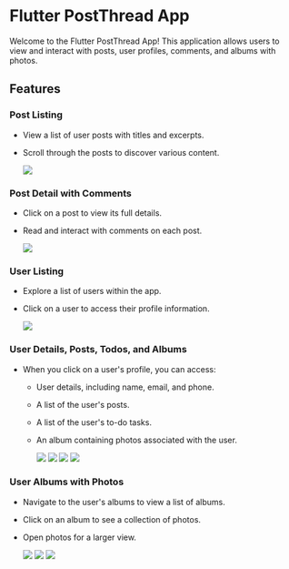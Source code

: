 # Flutter PostThread App

Welcome to the Flutter PostThread App! This application allows users to view and interact with posts, user profiles, comments, and albums with photos. 

## Features

### Post Listing

- View a list of user posts with titles and excerpts.
- Scroll through the posts to discover various content.

    ![](screenshots/home_screen.png)

### Post Detail with Comments

- Click on a post to view its full details.
- Read and interact with comments on each post.
   
    ![](screenshots/post_detail.png) 

### User Listing

- Explore a list of users within the app.
- Click on a user to access their profile information.
   
    ![](screenshots/user_list.png) 

### User Details, Posts, Todos, and Albums

- When you click on a user's profile, you can access:
  - User details, including name, email, and phone.
  - A list of the user's posts.
  - A list of the user's to-do tasks.
  - An album containing photos associated with the user.
 
    ![](screenshots/user_detail.png)    ![](screenshots/user_post.png)    ![](screenshots/user_todo.png)    ![](screenshots/user_albums.png) 

   
### User Albums with Photos

- Navigate to the user's albums to view a list of albums.
- Click on an album to see a collection of photos.
- Open photos for a larger view.

    ![](screenshots/user_albums.png)    ![](screenshots/user_photos.png)    ![](screenshots/photo_detail.png) 

    

    
